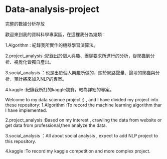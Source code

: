 # Data-analysis-project
完整的數據分析存放

歡迎來到我的資料科學專案區，在這裡我分為幾類：

1.Algorithm : 紀錄我所實作的機器學習演算法。

2.project_analysis :紀錄出於個人興趣、團隊要求所進行的分析，從爬蟲到分析、視覺化皆獨自產出。

3.social_analysis ：也是出於個人興趣所做的，關於網路聲量、論壇的爬蟲與分析，預計將來加入NLP的專案。

4.kaggle :紀錄我所打的kaggle競賽，較為詳細的專案。



Welcome to my data science project  :) , and I have divided my project into these repository:
1.Algorithm :To record the machine learning algorithm thar I have implemented.

2.project_analysis :Based on my interest , crawling the data from website or get data from professional,then analyze the data.

3.social_analysis ：All about social analysis , expect to add NLP project to this repository.

4.kaggle :To record my kaggle competition and more complex project.


